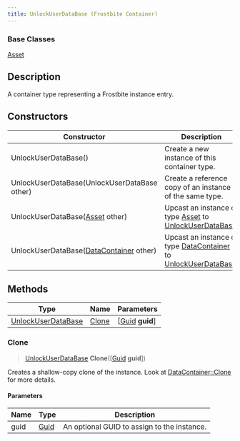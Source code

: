 ```yaml
---
title: UnlockUserDataBase (Frostbite Container)
---
```

### Base Classes

[Asset](Asset)

## Description

A container type representing a Frostbite instance entry.

## Constructors

| Constructor                                                                   | Description                                                                                                                 |
| ----------------------------------------------------------------------------- | --------------------------------------------------------------------------------------------------------------------------- |
| UnlockUserDataBase()                                                          | Create a new instance of this container type.                                                                               |
| UnlockUserDataBase(UnlockUserDataBase other)                                  | Create a reference copy of an instance of the same type.                                                                    |
| UnlockUserDataBase([Asset](Asset) other)                                      | Upcast an instance of type [Asset](Asset) to [UnlockUserDataBase](UnlockUserDataBase).                                      |
| UnlockUserDataBase([DataContainer](/vext/ref/cls/shr/datacontainer) other) | Upcast an instance of type [DataContainer](/vext/ref/cls/shr/datacontainer) to [UnlockUserDataBase](UnlockUserDataBase). |

## Methods

| Type                                     | Name            | Parameters                                     |
| ---------------------------------------- | --------------- | ---------------------------------------------- |
| [UnlockUserDataBase](UnlockUserDataBase) | [Clone](#clone) | \[[Guid](/vext/ref/cls/shr/guid) **guid**\] |

### Clone

> [UnlockUserDataBase](UnlockUserDataBase) **Clone**(\[[Guid](/vext/ref/cls/shr/guid) **guid**\])

Creates a shallow-copy clone of the instance. Look at [DataContainer::Clone](/vext/ref/cls/shr/datacontainer#clone) for more details.

#### Parameters

| Name | Type         | Description                                 |
| ---- | ------------ | ------------------------------------------- |
| guid | [Guid](Guid) | An optional GUID to assign to the instance. |
